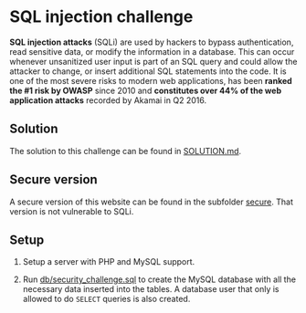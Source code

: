 # SQL injection challenge



**⁠⁠SQL injection attacks**⁠⁠⁠ (SQLi) are used by hackers to bypass authentication, read sensitive data, or modify the information in a database. This can occur whenever unsanitized user input is part of an SQL query and could allow the attacker to change, or insert additional SQL statements into the code. It is one of the most severe risks to modern web applications, has been **⁠ranked the #1 risk by OWASP** since 2010 and **⁠⁠⁠constitutes over 44% of the web application attacks**⁠⁠⁠ recorded by Akamai in Q2 2016.



## Solution
The solution to this challenge can be found in [SOLUTION.md](SOLUTION.md).

## Secure version
A secure version of this website can be found in the subfolder [secure](secure/). That version is not vulnerable to SQLi.



## Setup
1. Setup a server with PHP and MySQL support.

2. Run [db/security_challenge.sql](db/security_challenge.sql) to create the MySQL database with all the necessary data inserted into the tables. A database user that only is allowed to do ﻿⁠⁠⁠⁠`SELECT`﻿⁠⁠⁠⁠ queries is also created.
